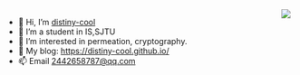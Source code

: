 <img align="right" src="https://github-readme-stats.vercel.app/api?username=distiny-cool&show_icons=true&icon_color=CE1D2D&text_color=718096&bg_color=ffffff&hide_title=true" />

- 👋 Hi, I’m [distiny-cool](https://github.com/distiny-cool)
- 👀 I’m a student in IS,SJTU
- 🌱 I’m interested in permeation, cryptography.
- 🚅 My blog: https://distiny-cool.github.io/
- 📫 Email 2442658787@qq.com

<!---
distiny-cool/distiny-cool is a ✨ special ✨ repository because its `README.md` (this file) appears on your GitHub profile.
You can click the Preview link to take a look at your changes.
--->
